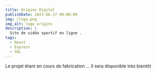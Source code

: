 ```yaml
---
title: Origins Digital
publishDate: 2023-06-27 00:00:00
img: /logo.png
img_alt: logo origins
description: |
  Site de vidéo sportif en ligne .
tags:
  - React
  - Express
  - SQL
---
```



Le projet étant en cours de fabrication ... Il sera disponible très bientôt